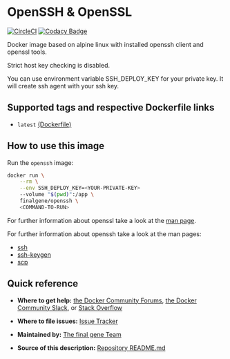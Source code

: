 # OpenSSH & OpenSSL
[![CircleCI](https://circleci.com/gh/final-gene/docker-hub-openssh/tree/master.svg?style=svg)](https://circleci.com/gh/final-gene/docker-hub-openssh/tree/master) [![Codacy Badge](https://api.codacy.com/project/badge/Grade/97b6d0ee6e964d409a0471e789996fa2)](https://www.codacy.com/app/final-gene/docker-hub-openssh?utm_source=github.com&amp;utm_medium=referral&amp;utm_content=final-gene/docker-hub-openssh&amp;utm_campaign=Badge_Grade)

Docker image based on alpine linux with installed openssh client and
openssl tools.

Strict host key checking is disabled.

You can use environment variable SSH_DEPLOY_KEY for your private key.
It will create ssh agent with your ssh key.

## Supported tags and respective Dockerfile links
-   `latest` [(Dockerfile)](https://github.com/finalgene/docker-hub-openssh/blob/master/Dockerfile)

## How to use this image
Run the `openssh` image:

```bash
docker run \
    --rm \
    --env SSH_DEPLOY_KEY=<YOUR-PRIVATE-KEY>
    --volume "$(pwd)":/app \
    finalgene/openssh \
    <COMMAND-TO-RUN>
```

For further information about openssl take a look at the [man page](https://linux.die.net/man/1/openssl).

For further information about openssh take a look at the man pages:  
-   [ssh](https://linux.die.net/man/1/ssh)
-   [ssh-keygen](https://linux.die.net/man/1/ssh-keygen)
-   [scp](https://linux.die.net/man/1/scp)

## Quick reference
-   **Where to get help:**
[the Docker Community Forums](https://forums.docker.com),
[the Docker Community Slack](https://blog.docker.com/2016/11/introducing-docker-community-directory-docker-community-slack),
or [Stack Overflow](https://stackoverflow.com/search?tab=newest&q=docker)

-   **Where to file issues:**
[Issue Tracker](https://github.com/finalgene/docker-hub-openssh/issues)

-   **Maintained by:**
[The final gene Team](https://github.com/finalgene)

-   **Source of this description:**
[Repository README.md](https://github.com/finalgene/docker-hub-openssh/blob/master/README.md)
